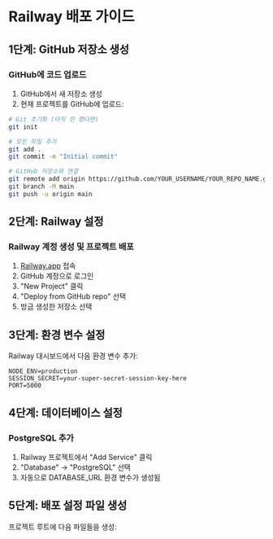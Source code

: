 # Railway 배포 가이드

## 1단계: GitHub 저장소 생성

### GitHub에 코드 업로드
1. GitHub에서 새 저장소 생성
2. 현재 프로젝트를 GitHub에 업로드:

```bash
# Git 초기화 (아직 안 했다면)
git init

# 모든 파일 추가
git add .
git commit -m "Initial commit"

# GitHub 저장소와 연결
git remote add origin https://github.com/YOUR_USERNAME/YOUR_REPO_NAME.git
git branch -M main
git push -u origin main
```

## 2단계: Railway 설정

### Railway 계정 생성 및 프로젝트 배포
1. [Railway.app](https://railway.app) 접속
2. GitHub 계정으로 로그인
3. "New Project" 클릭
4. "Deploy from GitHub repo" 선택
5. 방금 생성한 저장소 선택

## 3단계: 환경 변수 설정

Railway 대시보드에서 다음 환경 변수 추가:

```
NODE_ENV=production
SESSION_SECRET=your-super-secret-session-key-here
PORT=5000
```

## 4단계: 데이터베이스 설정

### PostgreSQL 추가
1. Railway 프로젝트에서 "Add Service" 클릭
2. "Database" → "PostgreSQL" 선택
3. 자동으로 DATABASE_URL 환경 변수가 생성됨

## 5단계: 배포 설정 파일 생성

프로젝트 루트에 다음 파일들을 생성:
